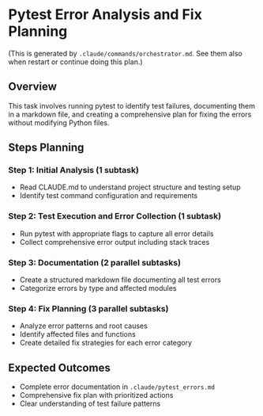 # Pytest Error Analysis and Fix Planning

(This is generated by `.claude/commands/orchestrator.md`. See them also when restart or continue doing this plan.)

## Overview
This task involves running pytest to identify test failures, documenting them in a markdown file, and creating a comprehensive plan for fixing the errors without modifying Python files.

## Steps Planning

### Step 1: Initial Analysis (1 subtask)
- Read CLAUDE.md to understand project structure and testing setup
- Identify test command configuration and requirements

### Step 2: Test Execution and Error Collection (1 subtask)
- Run pytest with appropriate flags to capture all error details
- Collect comprehensive error output including stack traces

### Step 3: Documentation (2 parallel subtasks)
- Create a structured markdown file documenting all test errors
- Categorize errors by type and affected modules

### Step 4: Fix Planning (3 parallel subtasks)
- Analyze error patterns and root causes
- Identify affected files and functions
- Create detailed fix strategies for each error category

## Expected Outcomes
- Complete error documentation in `.claude/pytest_errors.md`
- Comprehensive fix plan with prioritized actions
- Clear understanding of test failure patterns